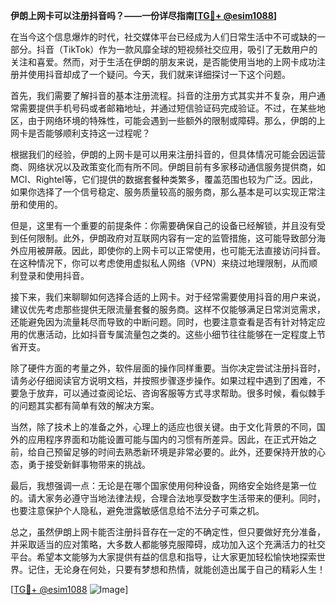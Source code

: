 **伊朗上网卡可以注册抖音吗？——一份详尽指南[[TG💪+ @esim1088](https://t.me/s/esim1088)]**

在当今这个信息爆炸的时代，社交媒体平台已经成为人们日常生活中不可或缺的一部分。抖音（TikTok）作为一款风靡全球的短视频社交应用，吸引了无数用户的关注和喜爱。然而，对于生活在伊朗的朋友来说，是否能使用当地的上网卡成功注册并使用抖音却成了一个疑问。今天，我们就来详细探讨一下这个问题。

首先，我们需要了解抖音的基本注册流程。抖音的注册方式其实并不复杂，用户通常需要提供手机号码或者邮箱地址，并通过短信验证码完成验证。不过，在某些地区，由于网络环境的特殊性，可能会遇到一些额外的限制或障碍。那么，伊朗的上网卡是否能够顺利支持这一过程呢？

根据我们的经验，伊朗的上网卡是可以用来注册抖音的，但具体情况可能会因运营商、网络状况以及政策变化而有所不同。伊朗目前有多家移动通信服务提供商，如MCI、Rightel等，它们提供的数据套餐种类繁多，覆盖范围也较为广泛。因此，如果你选择了一个信号稳定、服务质量较高的服务商，那么基本是可以实现正常注册和使用的。

但是，这里有一个重要的前提条件：你需要确保自己的设备已经解锁，并且没有受到任何限制。此外，伊朗政府对互联网内容有一定的监管措施，这可能导致部分海外应用被屏蔽。因此，即使你的上网卡可以正常使用，也可能无法直接访问抖音。在这种情况下，你可以考虑使用虚拟私人网络（VPN）来绕过地理限制，从而顺利登录和使用抖音。

接下来，我们来聊聊如何选择合适的上网卡。对于经常需要使用抖音的用户来说，建议优先考虑那些提供无限流量套餐的服务商。这样不仅能够满足日常浏览需求，还能避免因为流量耗尽而导致的中断问题。同时，也要注意查看是否有针对特定应用的优惠活动，比如抖音专属流量包之类的。这些小细节往往能够在一定程度上节省开支。

除了硬件方面的考量之外，软件层面的操作同样重要。当你决定尝试注册抖音时，请务必仔细阅读官方说明文档，并按照步骤逐步操作。如果过程中遇到了困难，不要急于放弃，可以通过查阅论坛、咨询客服等方式寻求帮助。很多时候，看似棘手的问题其实都有简单有效的解决方案。

当然，除了技术上的准备之外，心理上的适应也很关键。由于文化背景的不同，国外的应用程序界面和功能设置可能与国内的习惯有所差异。因此，在正式开始之前，给自己预留足够的时间去熟悉新环境是非常必要的。此外，还要保持开放的心态，勇于接受新鲜事物带来的挑战。

最后，我想强调一点：无论是在哪个国家使用何种设备，网络安全始终是第一位的。请大家务必遵守当地法律法规，合理合法地享受数字生活带来的便利。同时，也要注意保护个人隐私，避免泄露敏感信息给不法分子可乘之机。

总之，虽然伊朗上网卡能否注册抖音存在一定的不确定性，但只要做好充分准备，并采取适当的应对策略，大多数人都能够克服障碍，成功加入这个充满活力的社交平台。希望本文能够为大家提供有益的信息和指导，让大家更加轻松愉快地探索世界。记住，无论身在何处，只要有梦想和热情，就能创造出属于自己的精彩人生！

[[TG💪+ @esim1088](https://t.me/s/esim1088) ![Image](https://i.postimg.cc/4NQfJmqS/Snipaste-2025-05-13-00-14-12.png)]